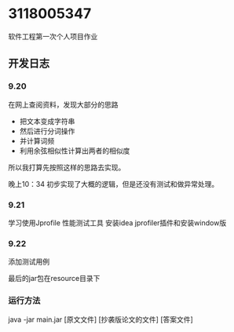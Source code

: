 # 3118005347
软件工程第一次个人项目作业
## 开发日志
### 9.20
在网上查阅资料，发现大部分的思路
- 把文本变成字符串
- 然后进行分词操作
- 并计算词频
- 利用余弦相似性计算出两者的相似度

所以我打算先按照这样的思路去实现。

晚上10：34
初步实现了大概的逻辑，但是还没有测试和做异常处理。


### 9.21
学习使用Jprofile 性能测试工具
安装idea jprofiler插件和安装window版
### 9.22 
添加测试用例

最后的jar包在resource目录下

### 运行方法
java -jar main.jar [原文文件] [抄袭版论文的文件] [答案文件]